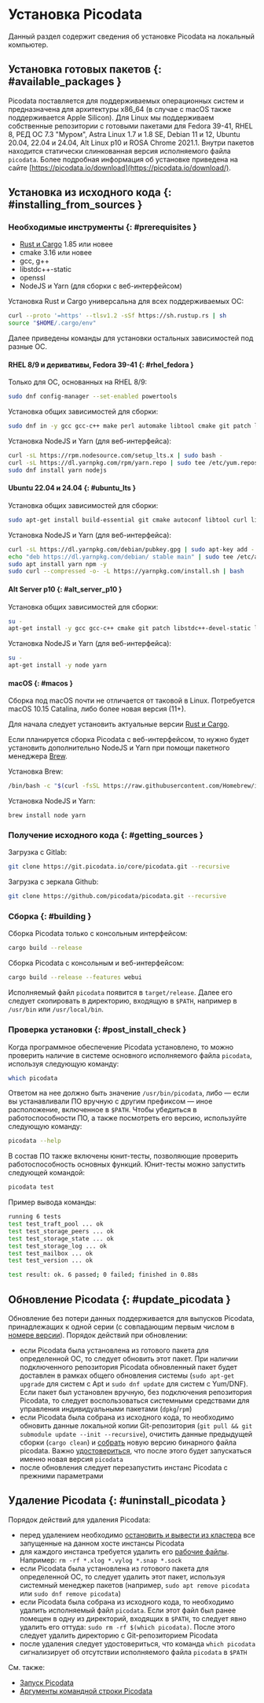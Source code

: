 # Установка Picodata

Данный раздел содержит сведения об установке Picodata на локальный
компьютер.

## Установка готовых пакетов {: #available_packages }

Picodata поставляется для поддерживаемых операционных систем и
предназначена для архитектуры x86_64 (в случае с macOS также
поддерживается Apple Silicon). Для Linux мы поддерживаем собственные
репозитории с готовыми пакетами для Fedora 39-41, RHEL 8, РЕД ОС 7.3
"Муром", Astra Linux 1.7 и 1.8 SE, Debian 11 и 12, Ubuntu 20.04, 22.04 и
24.04, Alt Linux p10 и ROSA Chrome 2021.1. Внутри пакетов находится
статически слинкованная версия исполняемого файла `picodata`. Более
подробная информация об установке приведена на сайте
[https://picodata.io/download](https://picodata.io/download/).

## Установка из исходного кода {: #installing_from_sources }

### Необходимые инструменты {: #prerequisites }

<!--
IMPORTANT
Указанная здесь версия rust должна быть согласована с Cargo.toml, см:
https://git.picodata.io/core/picodata/-/blob/master/Cargo.toml#L6
-->

- [Rust и Cargo](http://www.rustup.rs) 1.85 или новее
- cmake 3.16 или новее
- gcc, g++
- libstdc++-static
- openssl
- NodeJS и Yarn (для сборки с веб-интерфейсом)

Установка Rust и Cargo универсальна для всех поддерживаемых ОС:

```bash
curl --proto '=https' --tlsv1.2 -sSf https://sh.rustup.rs | sh
source "$HOME/.cargo/env"
```

Далее приведены команды для установки остальных зависимостей под разные ОС.

#### RHEL 8/9 и деривативы, Fedora 39-41 {: #rhel_fedora }

Только для ОС, основанных на RHEL 8/9:

```bash
sudo dnf config-manager --set-enabled powertools
```

Установка общих зависимостей для сборки:

```bash
sudo dnf in -y gcc gcc-c++ make perl automake libtool cmake git patch libstdc++-static openssl-devel
```

Установка NodeJS и Yarn (для веб-интерфейса):

```bash
curl -sL https://rpm.nodesource.com/setup_lts.x | sudo bash -
curl -sL https://dl.yarnpkg.com/rpm/yarn.repo | sudo tee /etc/yum.repos.d/yarn.repo
sudo dnf install yarn nodejs
```

#### Ubuntu 22.04 и 24.04 {: #ubuntu_lts }

Установка общих зависимостей для сборки:

```bash
sudo apt-get install build-essential git cmake autoconf libtool curl libssl-dev pkg-config -y
```

Установка NodeJS и Yarn (для веб-интерфейса):

```bash
curl -sL https://dl.yarnpkg.com/debian/pubkey.gpg | sudo apt-key add -
echo "deb https://dl.yarnpkg.com/debian/ stable main" | sudo tee /etc/apt/sources.list.d/yarn.list
sudo apt install yarn npm -y
sudo curl --compressed -o- -L https://yarnpkg.com/install.sh | bash
```

#### Alt Server p10 {: #alt_server_p10 }

Установка общих зависимостей для сборки:

```bash
su -
apt-get install -y gcc gcc-c++ cmake git patch libstdc++-devel-static libgomp-devel-static libssl-devel-static
```


Установка NodeJS и Yarn (для веб-интерфейса):

```bash
su -
apt-get install -y node yarn
```
<!--
```bash
cargo build --features dynamic_build
```

Зависимости:

- libcurl
- libgomp
- libldap
- libsasl
- libyaml
- libzstd
- ncurses
- openssl
- readline
-->

#### macOS {: #macos }

Сборка под macOS почти не отличается от таковой в Linux. Потребуется
macOS 10.15 Catalina, либо более новая версия (11+).

Для начала следует установить актуальные версии [Rust и
Cargo](https://rustup.rs).

Если планируется сборка Picodata c веб-интерфейсом, то нужно будет
установить дополнительно NodeJS и Yarn при помощи пакетного менеджера
[Brew](https://brew.sh).

Установка Brew:

```bash
/bin/bash -c "$(curl -fsSL https://raw.githubusercontent.com/Homebrew/install/HEAD/install.sh)"
```

Установка NodeJS и Yarn:

```
brew install node yarn
```

### Получение исходного кода {: #getting_sources }

Загрузка с Gitlab:

```bash
git clone https://git.picodata.io/core/picodata.git --recursive
```

Загрузка с зеркала Github:

```bash
git clone https://github.com/picodata/picodata.git --recursive
```

### Сборка {: #building }

Сборка Picodata только c консольным интерфейсом:

```bash
cargo build --release
```

Сборка Picodata c консольным и веб-интерфейсом:

```bash
cargo build --release --features webui
```

Исполняемый файл `picodata` появится в `target/release`. Далее его
следует скопировать в директорию, входящую в `$PATH`, например в
`/usr/bin` или `/usr/local/bin`.

### Проверка установки {: #post_install_check }

Когда программное обеспечение Picodata установлено, то можно проверить
наличие в системе основного исполняемого файла `picodata`, используя
следующую команду:

```bash
which picodata
```

Ответом на нее должно быть значение `/usr/bin/picodata`, либо — если вы
устанавливали ПО вручную с другим префиксом — иное расположение,
включенное в `$PATH`. Чтобы убедиться в работоспособности ПО, а также
посмотреть его версию, используйте следующую команду:

```bash
picodata --help
```

В состав ПО также включены юнит-тесты, позволяющие проверить
работоспособность основных функций. Юнит-тесты можно запустить следующей
командой:

```bash
picodata test
```

Пример вывода команды:

```bash
running 6 tests
test test_traft_pool ... ok
test test_storage_peers ... ok
test test_storage_state ... ok
test test_storage_log ... ok
test test_mailbox ... ok
test test_version ... ok

test result: ok. 6 passed; 0 failed; finished in 0.88s
```

## Обновление Picodata {: #update_picodata }

Обновление без потери данных поддерживается для выпусков Picodata,
принадлежащих к одной серии (с совпадающим первым числом в [номере
версии](../overview/versioning.md)). Порядок действий при обновлении:

- если Picodata была установлена из готового пакета для определенной ОС,
  то следует обновить этот пакет. При наличии подключенного репозитория
  Picodata обновленный пакет будет доставлен в рамках общего обновления
  системы (`sudo apt-get upgrade` для систем c Apt и `sudo dnf update`
  для систем с Yum/DNF). Если пакет был установлен вручную, без
  подключения репозитория Picodata, то следует воспользоваться
  системными средствами для управления индивидуальными пакетами
  (`dpkg`/`rpm`)
- если Picodata была собрана из исходного кода, то необходимо обновить
  данные локальной копии Git-репозитория (`git pull && git submodule
  update --init --recursive`), очистить данные предыдущей сборки (`cargo
  clean`) и [собрать](#building) новую версию бинарного файла picodata.
  Важно [удостовериться](#post_install_check), что после этого будет
  запускаться именно новая версия `picodata`
- после обновления следует перезапустить инстанс Picodata с прежними
  параметрами

## Удаление Picodata {: #uninstall_picodata }

Порядок действий для удаления Picodata:

- перед удалением необходимо [остановить и вывести из
  кластера](../tutorial/node_expel.md#expel) все запущенные на данном хосте
  инстансы Picodata
- для каждого инстанса требуется удалить его [рабочие
  файлы](../architecture/instance_runtime_files.md). Например: `rm -rf
  *.xlog *.vylog *.snap *.sock`
- если Picodata была установлена из готового пакета для определенной ОС,
  то следует удалить этот пакет, используя системный менеджер пакетов
  (например, `sudo apt remove picodata` или `sudo dnf remove picodata`)
- если Picodata была собрана из исходного кода, то необходимо удалить
  исполняемый файл `picodata`. Если этот файл был ранее помещен в одну
  из директорий, входящих в `$PATH`, то следует явно удалить его оттуда:
  `sudo rm -rf $(which picodata)`. После этого следует удалить
  директорию с Git-репозиторием Picodata
- после удаления следует удостовериться, что команда `which picodata`
  сигнализирует об отсутствии исполняемого файла `picodata` в `$PATH`

См. также:

- [Запуск Picodata](run.md)
- [Аргументы командной строки Picodata](../reference/cli.md)
